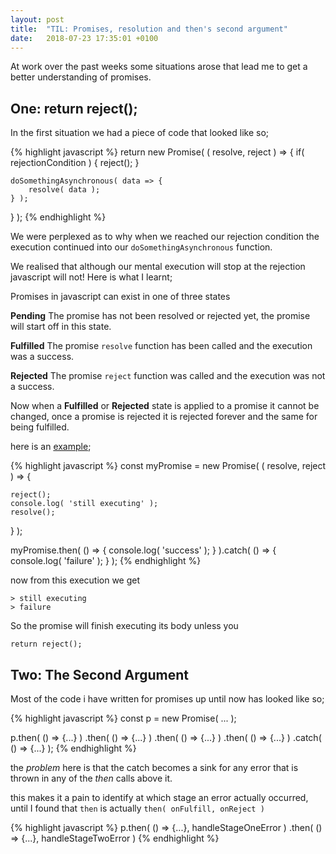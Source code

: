 ```yaml
---
layout: post
title:  "TIL: Promises, resolution and then's second argument"
date:   2018-07-23 17:35:01 +0100
---
```

At work over the past weeks some situations arose that lead me to get a better understanding of promises.

## One: return reject();

In the first situation we had a piece of code that looked like so;

{% highlight javascript %}
return new Promise( ( resolve, reject ) => {
    if( rejectionCondition ) {
        reject();
    }

    doSomethingAsynchronous( data => {
        resolve( data );
    } );
} );
{% endhighlight %}

We were perplexed as to why when we reached our rejection condition the execution continued into our `doSomethingAsynchronous` function.

We realised that although our mental execution will stop at the rejection javascript will not! Here is what I learnt;

Promises in javascript can exist in one of three states

**Pending** The promise has not been resolved or rejected yet, the promise will start off in this state.

**Fulfilled** The promise `resolve` function has been called and the execution was a success.

**Rejected** The promise `reject` function was called and the execution was not a success.

Now when a **Fulfilled** or **Rejected** state is applied to a promise it cannot be changed, once a promise is rejected it is rejected forever and the same for being fulfilled.

here is an [example](https://jsfiddle.net/e64wzmb7/5/);

{% highlight javascript %}
const myPromise = new Promise( ( resolve, reject ) => {

    reject();
    console.log( 'still executing' );
    resolve();
} );

myPromise.then( () => {
	console.log( 'success' );
} ).catch( () => {
	console.log( 'failure' );
} );
{% endhighlight %}

now from this execution we get

```
> still executing
> failure
```

So the promise will finish executing its body unless you

`return reject();`


## Two: The Second Argument

Most of the code i have written for promises up until now has looked like so;

{% highlight javascript %}
const p = new Promise( ... );

p.then( () => {...} )
    .then( () => {...} )
    .then( () => {...} )
    .then( () => {...} )
    .catch( () => {...} );
{% endhighlight %}

the *problem* here is that the catch becomes a sink for any error that is thrown in any of the *then* calls above it.

this makes it a pain to identify at which stage an error actually occurred, until I found that `then` is actually `then( onFulfill, onReject )`

{% highlight javascript %}
p.then( () => {...}, handleStageOneError )
    .then( () => {...}, handleStageTwoError )
{% endhighlight %}
